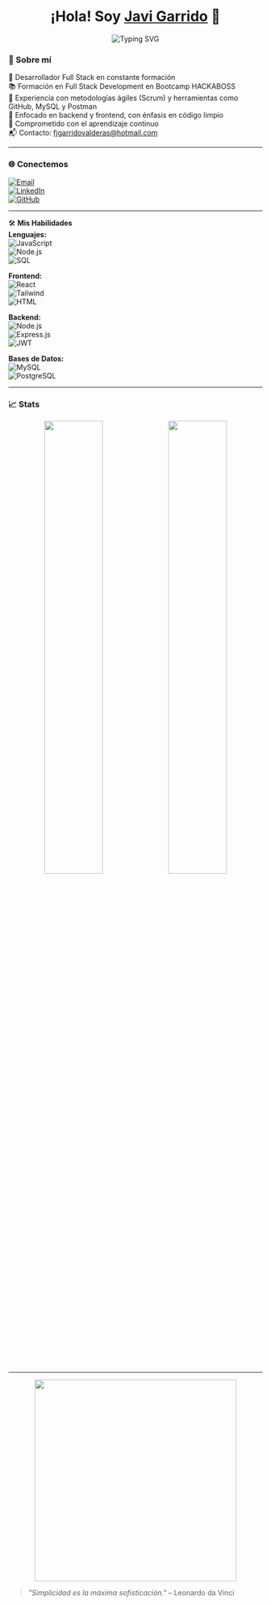 <h1 align="center">¡Hola! Soy <a href="https://github.com/JaviGarrido13">Javi Garrido</a> 👋</h1>

<p align="center">
  <img src="https://readme-typing-svg.herokuapp.com?font=Fira+Code&size=22&pause=1000&color=F78C6C&center=true&vCenter=true&width=750&lines=Desarrollador+Fullstack+en+constante+formación;Fan+del+Backend+y+el+código+limpio;Construyendo+con+JavaScript+y+React;Los+detalles+marcan+la+diferencia" alt="Typing SVG" />
</p>

### 🚀 Sobre mí
💼 Desarrollador Full Stack en constante formación  
📚 Formación en Full Stack Development en Bootcamp HACKABOSS  
🧩 Experiencia con metodologías ágiles (Scrum) y herramientas como GitHub, MySQL y Postman  
🔭 Enfocado en backend y frontend, con énfasis en código limpio  
🌱 Comprometido con el aprendizaje continuo  
📬 Contacto: fjgarridovalderas@hotmail.com  

---

### 🌐 Conectemos

[![Email](https://img.shields.io/badge/-Email-D14836?style=flat&logo=gmail&logoColor=white)](mailto:fjgarridovalderas@hotmail.com)  
[![LinkedIn](https://img.shields.io/badge/-LinkedIn-0A66C2?style=flat&logo=linkedin&logoColor=white)](https://www.linkedin.com/in/francisco-javier-garrido-valderas-030860328/)  
[![GitHub](https://img.shields.io/badge/-GitHub-black?style=flat&logo=github)](https://github.com/JaviGarrido13)

---

🛠️ **Mis Habilidades**  
**Lenguajes:**  
![JavaScript](https://img.shields.io/badge/-JavaScript-F7DF1E?style=flat&logo=javascript&logoColor=black)  
![Node.js](https://img.shields.io/badge/-Node.js-339933?style=flat&logo=node.js&logoColor=white)  
![SQL](https://img.shields.io/badge/-SQL-003B57?style=flat&logo=sql&logoColor=white)  

**Frontend:**  
![React](https://img.shields.io/badge/-React-61DAFB?style=flat&logo=react&logoColor=black)  
![Tailwind](https://img.shields.io/badge/-Tailwind_CSS-38B2AC?style=flat&logo=tailwind-css&logoColor=white)  
![HTML](https://img.shields.io/badge/-HTML5-E34F26?style=flat&logo=html5&logoColor=white)  

**Backend:**  
![Node.js](https://img.shields.io/badge/-Node.js-339933?style=flat&logo=node.js&logoColor=white)  
![Express.js](https://img.shields.io/badge/-Express.js-000000?style=flat&logo=express&logoColor=white)  
![JWT](https://img.shields.io/badge/-JWT-000000?style=flat&logo=json-web-tokens&logoColor=white)  

**Bases de Datos:**  
![MySQL](https://img.shields.io/badge/-MySQL-00758F?style=flat&logo=mysql&logoColor=white)  
![PostgreSQL](https://img.shields.io/badge/-PostgreSQL-336791?style=flat&logo=postgresql&logoColor=white)  

---

### 📈 Stats

<p align="center">
  <img width="48%" src="https://github-readme-stats.vercel.app/api?username=JaviGarrido13&show_icons=true&theme=radical" />
  <img width="48%" src="https://github-readme-stats.vercel.app/api/top-langs/?username=JaviGarrido13&layout=compact&theme=radical" />
</p>

---

<p align="center">
  <img src="https://media.giphy.com/media/qgQUggAC3Pfv687qPC/giphy.gif" width="400" />
</p>

> _"Simplicidad es la máxima sofisticación."_ – Leonardo da Vinci
